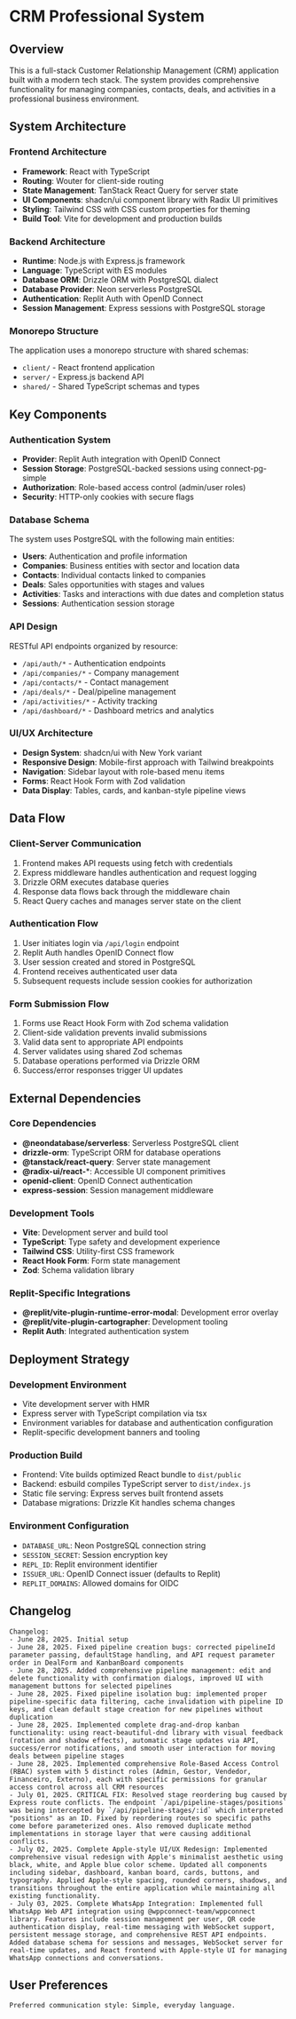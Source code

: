 # CRM Professional System

## Overview

This is a full-stack Customer Relationship Management (CRM) application built with a modern tech stack. The system provides comprehensive functionality for managing companies, contacts, deals, and activities in a professional business environment.

## System Architecture

### Frontend Architecture
- **Framework**: React with TypeScript
- **Routing**: Wouter for client-side routing
- **State Management**: TanStack React Query for server state
- **UI Components**: shadcn/ui component library with Radix UI primitives
- **Styling**: Tailwind CSS with CSS custom properties for theming
- **Build Tool**: Vite for development and production builds

### Backend Architecture
- **Runtime**: Node.js with Express.js framework
- **Language**: TypeScript with ES modules
- **Database ORM**: Drizzle ORM with PostgreSQL dialect
- **Database Provider**: Neon serverless PostgreSQL
- **Authentication**: Replit Auth with OpenID Connect
- **Session Management**: Express sessions with PostgreSQL storage

### Monorepo Structure
The application uses a monorepo structure with shared schemas:
- `client/` - React frontend application
- `server/` - Express.js backend API
- `shared/` - Shared TypeScript schemas and types

## Key Components

### Authentication System
- **Provider**: Replit Auth integration with OpenID Connect
- **Session Storage**: PostgreSQL-backed sessions using connect-pg-simple
- **Authorization**: Role-based access control (admin/user roles)
- **Security**: HTTP-only cookies with secure flags

### Database Schema
The system uses PostgreSQL with the following main entities:
- **Users**: Authentication and profile information
- **Companies**: Business entities with sector and location data
- **Contacts**: Individual contacts linked to companies
- **Deals**: Sales opportunities with stages and values
- **Activities**: Tasks and interactions with due dates and completion status
- **Sessions**: Authentication session storage

### API Design
RESTful API endpoints organized by resource:
- `/api/auth/*` - Authentication endpoints
- `/api/companies/*` - Company management
- `/api/contacts/*` - Contact management
- `/api/deals/*` - Deal/pipeline management
- `/api/activities/*` - Activity tracking
- `/api/dashboard/*` - Dashboard metrics and analytics

### UI/UX Architecture
- **Design System**: shadcn/ui with New York variant
- **Responsive Design**: Mobile-first approach with Tailwind breakpoints
- **Navigation**: Sidebar layout with role-based menu items
- **Forms**: React Hook Form with Zod validation
- **Data Display**: Tables, cards, and kanban-style pipeline views

## Data Flow

### Client-Server Communication
1. Frontend makes API requests using fetch with credentials
2. Express middleware handles authentication and request logging
3. Drizzle ORM executes database queries
4. Response data flows back through the middleware chain
5. React Query caches and manages server state on the client

### Authentication Flow
1. User initiates login via `/api/login` endpoint
2. Replit Auth handles OpenID Connect flow
3. User session created and stored in PostgreSQL
4. Frontend receives authenticated user data
5. Subsequent requests include session cookies for authorization

### Form Submission Flow
1. Forms use React Hook Form with Zod schema validation
2. Client-side validation prevents invalid submissions
3. Valid data sent to appropriate API endpoints
4. Server validates using shared Zod schemas
5. Database operations performed via Drizzle ORM
6. Success/error responses trigger UI updates

## External Dependencies

### Core Dependencies
- **@neondatabase/serverless**: Serverless PostgreSQL client
- **drizzle-orm**: TypeScript ORM for database operations
- **@tanstack/react-query**: Server state management
- **@radix-ui/react-***: Accessible UI component primitives
- **openid-client**: OpenID Connect authentication
- **express-session**: Session management middleware

### Development Tools
- **Vite**: Development server and build tool
- **TypeScript**: Type safety and development experience
- **Tailwind CSS**: Utility-first CSS framework
- **React Hook Form**: Form state management
- **Zod**: Schema validation library

### Replit-Specific Integrations
- **@replit/vite-plugin-runtime-error-modal**: Development error overlay
- **@replit/vite-plugin-cartographer**: Development tooling
- **Replit Auth**: Integrated authentication system

## Deployment Strategy

### Development Environment
- Vite development server with HMR
- Express server with TypeScript compilation via tsx
- Environment variables for database and authentication configuration
- Replit-specific development banners and tooling

### Production Build
- Frontend: Vite builds optimized React bundle to `dist/public`
- Backend: esbuild compiles TypeScript server to `dist/index.js`
- Static file serving: Express serves built frontend assets
- Database migrations: Drizzle Kit handles schema changes

### Environment Configuration
- `DATABASE_URL`: Neon PostgreSQL connection string
- `SESSION_SECRET`: Session encryption key
- `REPL_ID`: Replit environment identifier
- `ISSUER_URL`: OpenID Connect issuer (defaults to Replit)
- `REPLIT_DOMAINS`: Allowed domains for OIDC

## Changelog

```
Changelog:
- June 28, 2025. Initial setup
- June 28, 2025. Fixed pipeline creation bugs: corrected pipelineId parameter passing, defaultStage handling, and API request parameter order in DealForm and KanbanBoard components
- June 28, 2025. Added comprehensive pipeline management: edit and delete functionality with confirmation dialogs, improved UI with management buttons for selected pipelines
- June 28, 2025. Fixed pipeline isolation bug: implemented proper pipeline-specific data filtering, cache invalidation with pipeline ID keys, and clean default stage creation for new pipelines without duplication
- June 28, 2025. Implemented complete drag-and-drop kanban functionality: using react-beautiful-dnd library with visual feedback (rotation and shadow effects), automatic stage updates via API, success/error notifications, and smooth user interaction for moving deals between pipeline stages
- June 28, 2025. Implemented comprehensive Role-Based Access Control (RBAC) system with 5 distinct roles (Admin, Gestor, Vendedor, Financeiro, Externo), each with specific permissions for granular access control across all CRM resources
- July 01, 2025. CRITICAL FIX: Resolved stage reordering bug caused by Express route conflicts. The endpoint `/api/pipeline-stages/positions` was being intercepted by `/api/pipeline-stages/:id` which interpreted "positions" as an ID. Fixed by reordering routes so specific paths come before parameterized ones. Also removed duplicate method implementations in storage layer that were causing additional conflicts.
- July 02, 2025. Complete Apple-style UI/UX Redesign: Implemented comprehensive visual redesign with Apple's minimalist aesthetic using black, white, and Apple blue color scheme. Updated all components including sidebar, dashboard, kanban board, cards, buttons, and typography. Applied Apple-style spacing, rounded corners, shadows, and transitions throughout the entire application while maintaining all existing functionality.
- July 03, 2025. Complete WhatsApp Integration: Implemented full WhatsApp Web API integration using @wppconnect-team/wppconnect library. Features include session management per user, QR code authentication display, real-time messaging with WebSocket support, persistent message storage, and comprehensive REST API endpoints. Added database schema for sessions and messages, WebSocket server for real-time updates, and React frontend with Apple-style UI for managing WhatsApp connections and conversations.
```

## User Preferences

```
Preferred communication style: Simple, everyday language.
```